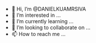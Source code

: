 - 👋 Hi, I’m @DANIELKUAMRSIVA
- 👀 I’m interested in ...
- 🌱 I’m currently learning ...
- 💞️ I’m looking to collaborate on ...
- 📫 How to reach me ...

<!---
DANIELKUAMRSIVA/DANIELKUAMRSIVA is a ✨ special ✨ repository because its `README.md` (this file) appears on your GitHub profile.
You can click the Preview link to take a look at your changes.
--->

